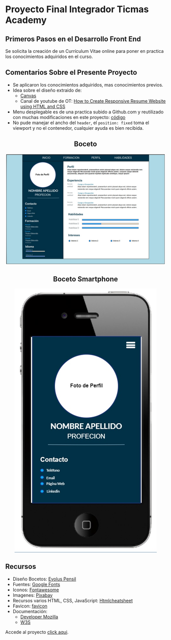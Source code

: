 # Proyecto Final Integrador Ticmas Academy
## Primeros Pasos en el Desarrollo Front End
Se solicita la creación de un Currículum Vitae online para poner en practica los conocimientos adquiridos en el curso.
## Comentarios Sobre el Presente Proyecto
- Se aplicaron los conocimientos adquiridos, mas conocimientos previos.
- Idea sobre el diseño extraido de: 
    - [Canvas](https://www.canva.com/es_es/)
    - Canal de youtube de OT: [How to Create Responsive Resume Website using HTML and CSS](https://www.youtube.com/watch?v=hnjHCmaUVPg&t=176s)
- Menu desplegable es de una practica subido a Github.com y reutilizado con muchas modificaciones en este proyecto: [código](https://github.com/ariele2002/menu-responsive)
- No pude manejar el ancho del `header`, el `position: fixed` toma el viewport y no el contenedor, cualquier ayuda es bien recibida.

<h2 style="text-align: center">Boceto</h2>
<p style="text-align: center">
<img src="./imgs/Boceto.jpg" alt="Boceto CV" caption="viewport 1000px">
</p>

<h2 style="text-align: center">Boceto Smartphone</h2>
<p style="text-align: center">
<img src="./imgs/Boceto2.jpg" alt="Boceto2 CV" caption="viewport hasta 600px">
</p>

## Recursos
- Diseño Bocetos: [Evolus Pensil](https://pencil.evolus.vn/)
- Fuentes: [Google Fonts](https://fonts.google.com/)
- Iconos: [Fontawesome](https://fontawesome.com/)
- Imagenes: [Pixabay](https://pixabay.com/)
- Recursos varios HTML, CSS, JavaScript: [Htmlcheatsheet](https://htmlcheatsheet.com/)
- Favicon: [favicon](https://www.favicon.cc/)
- Documentación:
    - [Developer Mozilla](https://developer.mozilla.org/es/)
    - [W3S](https://www.w3schools.com/)

Accede al proyecto [click aqui](https://github.com/ariele2002/ticmas_academy_tp1.github.io.git).
